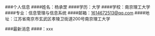 ###个人信息
####姓名：杨承罡
####学历：大学
####学校：南京理工大学
####专业：信息管理与信息系统
####邮箱：1614672513@qq.com
####地址：江苏省南京市玄武区孝陵卫街道200号南京理工大学

###最新消息
####：xxx
